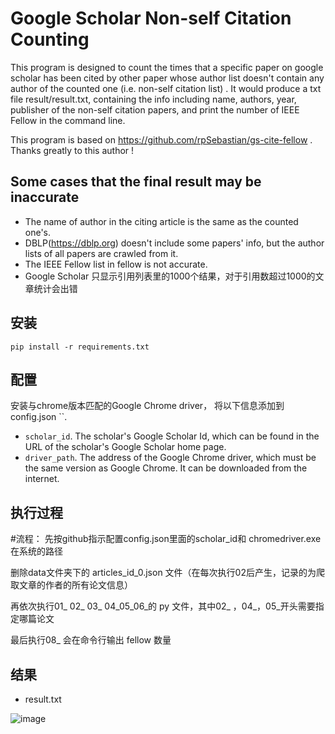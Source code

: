 # Google Scholar Non-self Citation Counting

This program is designed to count the times that a specific paper on google scholar has been cited by other paper whose author list doesn't contain any author of the counted one (i.e. non-self citation list) . It would produce a txt file result/result.txt, containing the info including name, authors, year, publisher of the non-self citation papers, and print the number of IEEE Fellow in the command line.

This program is based on https://github.com/rpSebastian/gs-cite-fellow . Thanks greatly to this author !

## Some cases that the final result may be inaccurate

* The name of author in the citing article is the same as the counted one's.
* DBLP(https://dblp.org) doesn't include some papers' info, but the author lists of all papers are crawled from it.
* The IEEE Fellow list in fellow is not accurate.
* Google Scholar 只显示引用列表里的1000个结果，对于引用数超过1000的文章统计会出错

## 安装

```
pip install -r requirements.txt
```

## 配置

安装与chrome版本匹配的Google Chrome driver， 将以下信息添加到 config.json ``.

* ``scholar_id``. The scholar's Google Scholar Id, which can be found in the URL of the scholar's Google Scholar home page.
* ``driver_path``. The address of the Google Chrome driver, which must be the same version as Google Chrome. It can be downloaded from the internet.

## 执行过程

#流程：  先按github指示配置config.json里面的scholar_id和 chromedriver.exe在系统的路径

删除data文件夹下的 articles_id_0.json 文件（在每次执行02后产生，记录的为爬取文章的作者的所有论文信息）

再依次执行01_ 02_ 03_ 04_05_06_的 py 文件，其中02_ ，04_，05_开头需要指定哪篇论文

最后执行08_ 会在命令行输出 fellow 数量

## 结果

* result.txt

![image](https://github.com/EvenYYY/GS-other-citations-Crawling-new/blob/main/figures/result.png)
